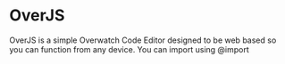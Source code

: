 # OverJS
OverJS is a simple Overwatch Code Editor designed to be web based so you can function from any device. You can import using @import
